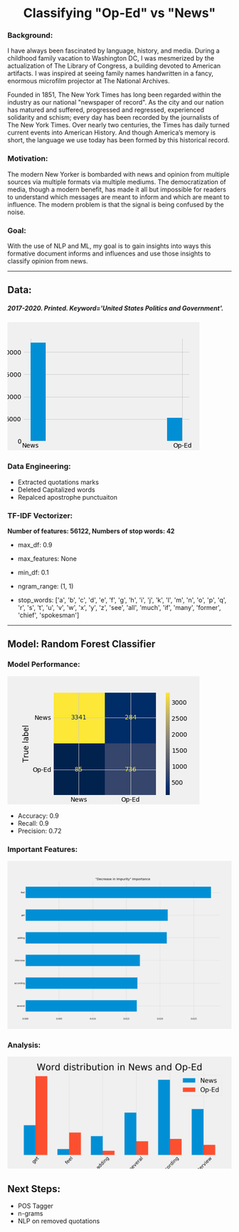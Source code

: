 # <div align='center'> Classifying "Op-Ed" vs "News" </div>

### Background:

I have always been fascinated by language, history, and media. During a childhood family vacation to Washington DC, I was mesmerized by the actualization of The Library of Congress, a building devoted to American artifacts. I was inspired at seeing family names handwritten in a fancy, enormous microfilm projector at The National Archives. 

Founded in 1851, The New York Times has long been regarded within the industry as our national "newspaper of record". As the city and our nation has matured and suffered, progressed and regressed, experienced solidarity and schism; every day has been recorded by the journalists of The New York Times. Over nearly two centuries, the Times has daily turned current events into American History. And though America’s memory is short, the language we use today has been formed by this historical record.

### Motivation: 

The modern New Yorker is bombarded with news and opinion from multiple sources via multiple formats via multiple mediums. The democratization of media, though a modern benefit, has made it all but impossible for readers to understand which messages are meant to inform and which are meant to influence. The modern problem is that the signal is being confused by the noise.

###  Goal:

With the use of NLP and ML, my goal is to gain insights into ways this formative document informs and influences and use those insights to classify opinion from news.

<hr>

## Data:

##### 2017-2020. Printed. Keyword='United States Politics and Government'. 
![Number of Op-Ed and News articles](img/oped_news_hist.png)

### Data Engineering: 
* Extracted quotations marks 
* Deleted Capitalized words
* Repalced apostrophe punctuaiton



### TF-IDF Vectorizer:

**Number of features: 56122, Numbers of stop words: 42**

* max_df: 0.9
* max_features: None
* min_df: 0.1
* ngram_range: (1, 1)

* stop_words: ['a', 'b', 'c', 'd', 'e', 'f', 'g', 'h', 'i', 'j', 'k', 'l', 'm', 'n', 'o', 'p', 'q', 'r', 's', 't', 'u', 'v', 'w', 'x', 'y', 'z', 'see', 'all', 'much', 'if', 'many', 'former', 'chief', 'spokesman']

<hr>

## Model: Random Forest Classifier


### Model Performance: 

![Confusion Matrix](img/confusion_matrix.png)

* Accuracy: 0.9
* Recall: 0.9
* Precision: 0.72

### Important Features: 

![Important Features](img/feature_imporance.png)


### Analysis:

![Word Disribution](img/word_dist.png)


## Next Steps:
- POS Tagger
- n-grams
- NLP on removed quotations

